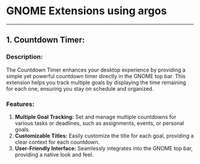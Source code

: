 # GNOME Extensions using argos

---

## 1. Countdown Timer:

### Description:

The Countdown Timer enhances your desktop experience by providing a simple yet powerful countdown timer directly in the GNOME top bar. This extension helps you track multiple goals by displaying the time remaining for each one, ensuring you stay on schedule and organized.

### Features:

1. **Multiple Goal Tracking:** Set and manage multiple countdowns for various tasks or deadlines, such as assignments, events, or personal goals.
1. **Customizable Titles:** Easily customize the title for each goal, providing a clear context for each countdown.
1. **User-Friendly Interface:** Seamlessly integrates into the GNOME top bar, providing a native look and feel.
